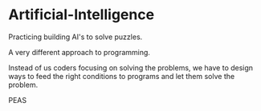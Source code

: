 # Artificial-Intelligence
Practicing building AI's to solve puzzles.

A very different approach to programming. 

Instead of us coders focusing on solving the problems,
we have to design ways to feed the right conditions to programs and let them solve the problem.

PEAS
